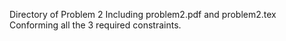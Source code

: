 Directory of Problem 2 Including problem2.pdf and problem2.tex
Conforming all the 3 required constraints.
